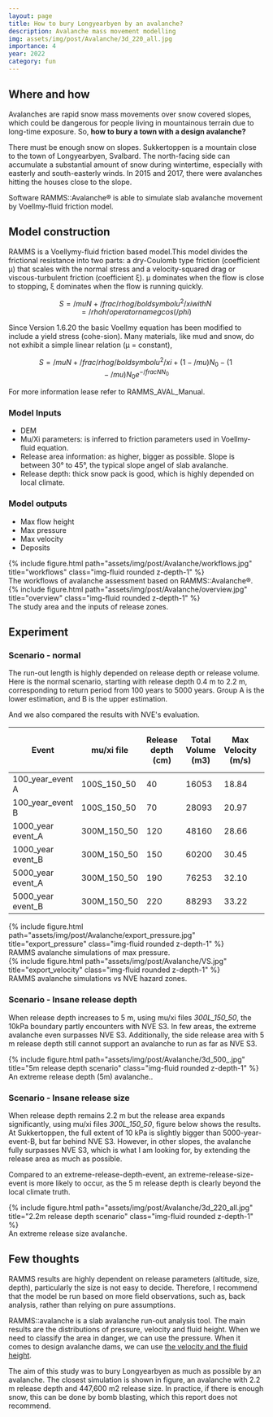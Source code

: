 ```yaml
---
layout: page
title: How to bury Longyearbyen by an avalanche?
description: Avalanche mass movement modelling
img: assets/img/post/Avalanche/3d_220_all.jpg
importance: 4
year: 2022
category: fun
---
```


## Where and how

Avalanches are rapid snow mass movements over snow covered slopes, which could be dangerous for people living in mountainous terrain due to long-time exposure. So, **how to bury a town with a design avalanche?**

There must be enough snow on slopes. Sukkertoppen is a mountain close to the town of Longyearbyen, Svalbard. The north-facing side can accumulate a substantial amount of snow during wintertime, especially with easterly and south-easterly winds. In 2015 and 2017, there were avalanches hitting the houses close to the slope.

Software RAMMS::Avalanche® is able to simulate slab avalanche movement by Voellmy-fluid friction model.

## Model construction

RAMMS is a Voellymy-fluid friction based model.This model divides the
frictional resistance into two parts: a dry-Coulomb type friction (coefficient µ) that scales with the normal stress and a velocity-squared drag or viscous-turbulent friction (coefficient ξ). µ dominates when the flow is close to stopping, ξ dominates when the flow is running quickly.

$$
S=/mu N+/frac{/rho g /boldsymbol{u}^2}{/xi} with N=/rho h /operatorname{gcos}(/phi)
$$

Since Version 1.6.20 the basic Voellmy equation has been modified to include a yield stress (cohe-sion). Many materials, like mud and snow, do not exhibit a simple linear relation (µ = constant),

$$
S=/mu N+/frac{/rho g /boldsymbol{u}^2}{/xi}+(1-/mu) N_0-(1-/mu) N_0 e^{-/frac{N}{N_0}}
$$

For more information lease refer to RAMMS_AVAL_Manual.

### Model Inputs

- DEM
- Mu/Xi parameters: is inferred to friction parameters used in Voellmy-fluid equation.
- Release area information: as higher, bigger as possible. Slope is between 30° to 45°, the typical slope angel of slab avalanche.
- Release depth: thick snow pack is good, which is highly depended on local climate.

### Model outputs

- Max flow height
- Max pressure 
- Max velocity
- Deposits

<div class="row">
    <div class="col-sm mt-3 mt-md-0">
        {% include figure.html path="assets/img/post/Avalanche/workflows.jpg" title="workflows" class="img-fluid rounded z-depth-1" %}
    </div>
</div>
<div class="caption">
    The workflows of avalanche assessment based on RAMMS::Avalanche®.
</div>

<div class="row">
    <div class="col-sm mt-3 mt-md-0">
        {% include figure.html path="assets/img/post/Avalanche/overview.jpg" title="overview" class="img-fluid rounded z-depth-1" %}
    </div>
</div>
<div class="caption">
    The study area and the inputs of release zones.
</div>

## Experiment
### Scenario - normal

The run-out length is highly depended on release depth or release volume. Here is the normal scenario, starting with release depth 0.4 m to 2.2 m, corresponding to return period from 100 years to 5000 years. Group A is the lower estimation, and B is the upper estimation.

And we also compared the results with NVE's evaluation.


| **Event**         | **mu/xi file** | **Release depth (cm)** | **Total Volume (m3)** | **Max Velocity (m/s)** | **Max**  **flow** **height (m)** | **Max**  **pressure (kPa)** |
| ----------------- | -------------- | ---------------------- | --------------------- | ---------------------- | -------------------------------- | --------------------------- |
| 100_year_event A  | 100S_150_50    | 40                     | 16053                 | 18.84                  | 2.64                             | 106.50                      |
| 100_year_event B  | 100S_150_50    | 70                     | 28093                 | 20.97                  | 4.46                             | 131.94                      |
| 1000_year event_A | 300M_150_50    | 120                    | 48160                 | 28.66                  | 6.37                             | 246.39                      |
| 1000_year event_B | 300M_150_50    | 150                    | 60200                 | 30.45                  | 7.36                             | 278.08                      |
| 5000_year event_A | 300M_150_50    | 190                    | 76253                 | 32.10                  | 8.34                             | 309.12                      |
| 5000_year event_B | 300M_150_50    | 220                    | 88293                 | 33.22                  | 8.96                             | 330.98                      |

<div class="row">
    <div class="col-sm mt-3 mt-md-0">
        {% include figure.html path="assets/img/post/Avalanche/export_pressure.jpg" title="export_pressure" class="img-fluid rounded z-depth-1" %}
    </div>
</div>
<div class="caption">
    RAMMS avalanche simulations of max pressure.
</div>

<div class="row">
    <div class="col-sm mt-3 mt-md-0">
        {% include figure.html path="assets/img/post/Avalanche/VS.jpg" title="export_velocity" class="img-fluid rounded z-depth-1" %}
    </div>
</div>
<div class="caption">
    RAMMS avalanche simulations vs NVE hazard zones.
</div>

### Scenario - Insane release depth

When release depth increases to 5 m, using mu/xi files *300L_150_50*, the 10kPa boundary partly encounters with NVE S3. In few areas, the extreme avalanche even surpasses NVE S3. Additionally, the side release area with 5 m release depth still cannot support an avalanche to run as far as NVE S3.


<div class="row">
    <div class="col-sm mt-3 mt-md-0">
        {% include figure.html path="assets/img/post/Avalanche/3d_500_.jpg" title="5m release depth scenario" class="img-fluid rounded z-depth-1" %}
    </div>
</div>
<div class="caption">
    An extreme release depth (5m) avalanche..
</div>

### Scenario - Insane release size

When release depth remains 2.2 m but the release area expands significantly, using mu/xi files *300L_150_50*, figure below shows the results. At Sukkertoppen, the full extent of 10 kPa is slightly bigger than 5000-year-event-B, but far behind NVE S3. However, in other slopes, the avalanche fully surpasses NVE S3, which is what I am looking for, by extending the release area as much as possible.

Compared to an extreme-release-depth-event, an extreme-release-size-event is more likely to occur, as the 5 m release depth is clearly beyond the local climate truth.

<div class="row">
    <div class="col-sm mt-3 mt-md-0">
        {% include figure.html path="assets/img/post/Avalanche/3d_220_all.jpg" title="2.2m release depth scenario" class="img-fluid rounded z-depth-1" %}
    </div>
</div>
<div class="caption">
    An extreme release size avalanche.
</div>

## Few thoughts

RAMMS results are highly dependent on release parameters (altitude, size, depth), particularly the size is not easy to decide. Therefore, I recommend that the model be run based on more field observations, such as, back analysis, rather than relying on pure assumptions.

RAMMS::avalanche is a slab avalanche run-out analysis tool. The main results are the distributions of pressure, velocity and fluid height. When we need to classify the area in danger, we can use the pressure. When it comes to design avalanche dams, we can use [the velocity and the fluid height](https://www.researchgate.net/publication/50359078_The_design_of_avalanche_protection_dams_Recent_practical_and_theoretical_developments).

The aim of this study was to bury Longyearbyen as much as possible by an avalanche. The closest simulation is shown in figure, an avalanche with 2.2 m release depth and 447,600 m2 release size. In practice, if there is enough snow, this can be done by bomb blasting, which this report does not recommend. 